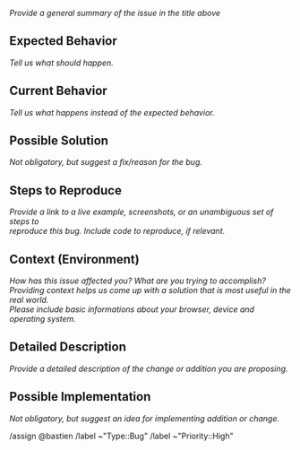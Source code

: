 *Provide a general summary of the issue in the title above*

## Expected Behavior
*Tell us what should happen.*

## Current Behavior
*Tell us what happens instead of the expected behavior.*

## Possible Solution
*Not obligatory, but suggest a fix/reason for the bug.*

## Steps to Reproduce
*Provide a link to a live example, screenshots, or an unambiguous set of steps to*   
*reproduce this bug. Include code to reproduce, if relevant.*

## Context (Environment)
*How has this issue affected you? What are you trying to accomplish?*   
*Providing context helps us come up with a solution that is most useful in the real world.*   
*Please include basic informations about your browser, device and operating system.*   

## Detailed Description
*Provide a detailed description of the change or addition you are proposing.*

## Possible Implementation
*Not obligatory, but suggest an idea for implementing addition or change.*


<!-- Please keep the following actions -->
/assign @bastien
/label ~"Type::Bug"
/label ~"Priority::High" 
